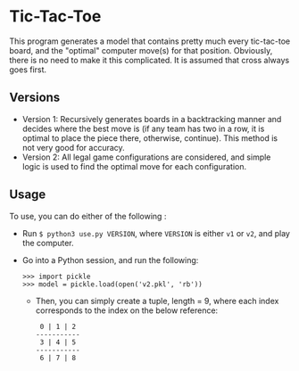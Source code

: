 # Tic-Tac-Toe

This program generates a model that contains pretty much every tic-tac-toe board, and the "optimal" computer move(s) for that position. Obviously, there is no need to make it this complicated. It is assumed that cross always goes first.

## Versions

- Version 1: Recursively generates boards in a backtracking manner and decides where the best move is (if any team has two in a row, it is optimal to place the piece there, otherwise, continue). This method is not very good for accuracy.
- Version 2: All legal game configurations are considered, and simple logic is used to find the optimal move for each configuration.

## Usage

To use, you can do either of the following :
- Run `$ python3 use.py VERSION`, where `VERSION` is either `v1` or `v2`, and play the computer.
- Go into a Python session, and run the following:

  ```python3
  >>> import pickle
  >>> model = pickle.load(open('v2.pkl', 'rb'))
  ```
  - Then, you can simply create a tuple, length = 9, where each index corresponds to the index on the below reference:

    ```
     0 | 1 | 2
    -----------
     3 | 4 | 5
    -----------
     6 | 7 | 8
    ``` 

